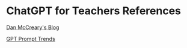 # ChatGPT for Teachers References


[Dan McCreary's Blog](https://medium.com/@dmccreary/chatgpt-and-knowledge-strategy-864ff31ee03c)

[GPT Prompt Trends](https://flowgpt.com/prompts/e60db05a-56f3-4130-b17f-7df01a845fea)